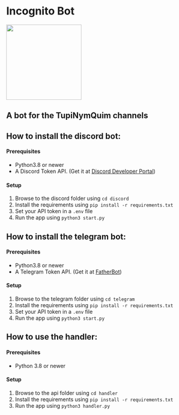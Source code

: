 # Incognito Bot
<img src="https://github.com/TupiNymQuim/incognito_bot_t/assets/95882160/145a4f4e-fcdf-47e1-aa88-b426c68ebb4c" width=200 height=200></img>

## A bot for the TupiNymQuim channels

## How to install the discord bot:

#### Prerequisites
- Python3.8 or newer
- A Discord Token API. (Get it at [Discord Developer Portal](https://discord.com/developers/applications))
  
#### Setup
1) Browse to the discord folder using `cd discord`
2) Install the requirements using `pip install -r requirements.txt`
3) Set your API token  in a `.env` file
4) Run the app using `python3 start.py`


## How to install the telegram bot:

#### Prerequisites
- Python3.8 or newer
- A Telegram Token API. (Get it at [FatherBot](https://web.telegram.org/k/#@BotFather))
  
#### Setup
1) Browse to the telegram folder using `cd telegram`
2) Install the requirements using `pip install -r requirements.txt`
3) Set your API token  in a `.env` file
4) Run the app using `python3 start.py`


## How to use the handler:
#### Prerequisites
-  Python 3.8 or newer
#### Setup
1) Browse to the api folder using `cd handler`
1) Install the requirements using `pip install -r requirements.txt`
2) Run the app using `python3 handler.py`
